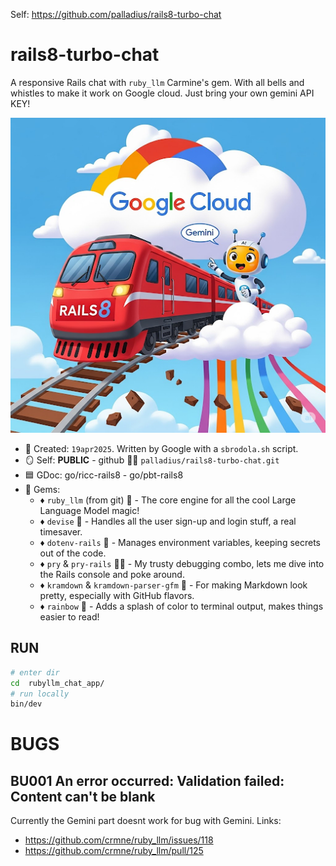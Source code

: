 Self: https://github.com/palladius/rails8-turbo-chat

# rails8-turbo-chat

A responsive Rails chat with  `ruby_llm` Carmine's gem. With all bells and whistles to make it work on Google cloud.
Just bring your own gemini API KEY!

![A red train with "rails8" writing in front. To guide it, a cute AI bot called "Gemini". The railways are detached frm ground and heading towards the sky in a big colorful Cloud, called "Google Cloud"](docs/rails8-gemini-cute.png)


* 📆 Created: `19apr2025`. Written by Google with a `sbrodola.sh` script.
* 🪞 Self: **PUBLIC** - github 🐙🐱 `palladius/rails8-turbo-chat.git`
* 🟦 GDoc: go/ricc-rails8 - go/pbt-rails8
* 💎 Gems:
    * ♦️ `ruby_llm` (from git) 🤖 - The core engine for all the cool Large Language Model magic!
    * ♦️ `devise` 🔑 - Handles all the user sign-up and login stuff, a real timesaver.
    * ♦️ `dotenv-rails` 🤫 - Manages environment variables, keeping secrets out of the code.
    * ♦️ `pry` & `pry-rails` 🕵️‍♂️ - My trusty debugging combo, lets me dive into the Rails console and poke around.
    * ♦️ `kramdown` & `kramdown-parser-gfm` 📝 - For making Markdown look pretty, especially with GitHub flavors.
    * ♦️ `rainbow` 🌈 - Adds a splash of color to terminal output, makes things easier to read!

## RUN

```bash
# enter dir
cd  rubyllm_chat_app/
# run locally
bin/dev
```

# BUGS

## BU001 An error occurred: Validation failed: Content can't be blank

Currently the Gemini part doesnt work for bug with Gemini. Links:
* https://github.com/crmne/ruby_llm/issues/118
* https://github.com/crmne/ruby_llm/pull/125
